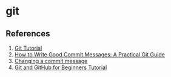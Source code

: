# git

## References
1. [Git Tutorial](https://www.w3schools.com/git/default.asp)
2. [How to Write Good Commit Messages: A Practical Git Guide](https://www.freecodecamp.org/news/writing-good-commit-messages-a-practical-guide/ "How to Write Good Commit Messages: A Practical Git Guide")
3. [Changing a commit message](https://docs.github.com/en/pull-requests/committing-changes-to-your-project/creating-and-editing-commits/changing-a-commit-message "Changing a commit message")
4. [Git and GitHub for Beginners Tutorial](https://youtu.be/tRZGeaHPoaw "Git and GitHub for Beginners Tutorial")

